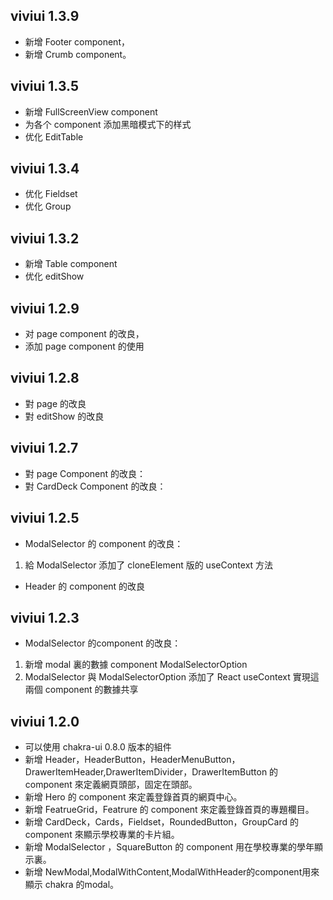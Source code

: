 ## viviui 1.3.9

- 新增 Footer component，
- 新增 Crumb component。

## viviui 1.3.5

- 新增 FullScreenView component
- 为各个 component 添加黑暗模式下的样式
- 优化 EditTable

## viviui 1.3.4

- 优化 Fieldset 
- 优化 Group 


## viviui 1.3.2

- 新增 Table component
- 优化 editShow 

## viviui 1.2.9

- 对 page component 的改良，
- 添加 page component 的使用

## viviui 1.2.8  
  
  - 對 page 的改良
  - 對 editShow 的改良

## viviui 1.2.7
  
  - 對 page Component 的改良：
  - 對 CardDeck Component 的改良：

## viviui 1.2.5

  - ModalSelector 的 component 的改良：
  1. 給 ModalSelector 添加了 cloneElement 版的 useContext 方法

  - Header 的 component 的改良

## viviui 1.2.3
  
  - ModalSelector 的component 的改良：
  1. 新增 modal 裏的數據 component ModalSelectorOption 
  2. ModalSelector 與 ModalSelectorOption 添加了 React useContext 實現這兩個 component 的數據共享

## viviui 1.2.0  
  
  - 可以使用 chakra-ui 0.8.0 版本的組件
  - 新增 Header，HeaderButton，HeaderMenuButton，DrawerItemHeader,DrawerItemDivider，DrawerItemButton 的 component 來定義網頁頭部，固定在頭部。
  - 新增 Hero 的 component 來定義登錄首頁的網頁中心。
  - 新增 FeatrueGrid，Featrure 的 component 來定義登錄首頁的專題欄目。
  - 新增 CardDeck，Cards，Fieldset，RoundedButton，GroupCard 的 component 來顯示學校專業的卡片組。
  - 新增 ModalSelector ，SquareButton 的 component 用在學校專業的學年顯示裏。 
  - 新增 NewModal,ModalWithContent,ModalWithHeader的component用來顯示 chakra 的modal。